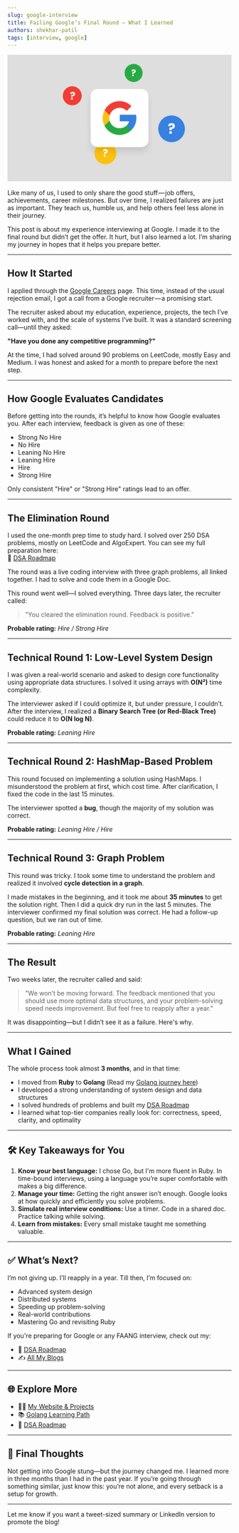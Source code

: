 ```yaml
---
slug: google-interview
title: Failing Google’s Final Round — What I Learned
authors: shekhar-patil
tags: [interview, google]
---
```


![Google Interview](./google.webp)

Like many of us, I used to only share the good stuff — job offers, achievements, career milestones. But over time, I realized failures are just as important. They teach us, humble us, and help others feel less alone in their journey.

This post is about my experience interviewing at Google. I made it to the final round but didn’t get the offer. It hurt, but I also learned a lot. I’m sharing my journey in hopes that it helps you prepare better.

---

## How It Started

I applied through the [Google Careers](https://careers.google.com/) page. This time, instead of the usual rejection email, I got a call from a Google recruiter — a promising start.

The recruiter asked about my education, experience, projects, the tech I’ve worked with, and the scale of systems I’ve built. It was a standard screening call—until they asked:

**"Have you done any competitive programming?"**

At the time, I had solved around 90 problems on LeetCode, mostly Easy and Medium. I was honest and asked for a month to prepare before the next step.

---

## How Google Evaluates Candidates

Before getting into the rounds, it’s helpful to know how Google evaluates you. After each interview, feedback is given as one of these:

- Strong No Hire  
- No Hire  
- Leaning No Hire  
- Leaning Hire  
- Hire  
- Strong Hire

Only consistent "Hire" or "Strong Hire" ratings lead to an offer.

---

## The Elimination Round

I used the one-month prep time to study hard. I solved over 250 DSA problems, mostly on LeetCode and AlgoExpert. You can see my full preparation here:  
📘 [DSA Roadmap](https://www.shekharpatil.tech/docs/data-structures-and-algorithms/dsa-roadmap)

The round was a live coding interview with three graph problems, all linked together. I had to solve and code them in a Google Doc.

This round went well—I solved everything. Three days later, the recruiter called:

> "You cleared the elimination round. Feedback is positive."

**Probable rating:** *Hire / Strong Hire*

---

## Technical Round 1: Low-Level System Design

I was given a real-world scenario and asked to design core functionality using appropriate data structures. I solved it using arrays with **O(N²)** time complexity.

The interviewer asked if I could optimize it, but under pressure, I couldn’t. After the interview, I realized a **Binary Search Tree (or Red-Black Tree)** could reduce it to **O(N log N)**.

**Probable rating:** *Leaning Hire*

---

## Technical Round 2: HashMap-Based Problem

This round focused on implementing a solution using HashMaps. I misunderstood the problem at first, which cost time. After clarification, I fixed the code in the last 15 minutes.

The interviewer spotted a **bug**, though the majority of my solution was correct.

**Probable rating:** *Leaning Hire / Hire*

---

## Technical Round 3: Graph Problem

This round was tricky. I took some time to understand the problem and realized it involved **cycle detection in a graph**.

I made mistakes in the beginning, and it took me about **35 minutes** to get the solution right. Then I did a quick dry run in the last 5 minutes. The interviewer confirmed my final solution was correct. He had a follow-up question, but we ran out of time.

**Probable rating:** *Leaning Hire*

---

## The Result

Two weeks later, the recruiter called and said:

> "We won’t be moving forward. The feedback mentioned that you should use more optimal data structures, and your problem-solving speed needs improvement. But feel free to reapply after a year."

It was disappointing—but I didn’t see it as a failure. Here's why.

---

## What I Gained

The whole process took almost **3 months**, and in that time:

- I moved from **Ruby** to **Golang** (Read my [Golang journey here](https://www.shekharpatil.tech/docs/golang/intro))  
- I developed a strong understanding of system design and data structures  
- I solved hundreds of problems and built my [DSA Roadmap](https://www.shekharpatil.tech/docs/data-structures-and-algorithms/dsa-roadmap)  
- I learned what top-tier companies really look for: correctness, speed, clarity, and optimality

---

## 🛠️ Key Takeaways for You

1. **Know your best language:** I chose Go, but I'm more fluent in Ruby. In time-bound interviews, using a language you’re super comfortable with makes a big difference.
2. **Manage your time:** Getting the right answer isn’t enough. Google looks at how quickly and efficiently you solve problems.
3. **Simulate real interview conditions:** Use a timer. Code in a shared doc. Practice talking while solving.
4. **Learn from mistakes:** Every small mistake taught me something valuable.

---

## ✅ What’s Next?

I’m not giving up. I’ll reapply in a year. Till then, I’m focused on:

- Advanced system design  
- Distributed systems  
- Speeding up problem-solving  
- Real-world contributions  
- Mastering Go and revisiting Ruby

If you're preparing for Google or any FAANG interview, check out my:

- 📘 [DSA Roadmap](https://www.shekharpatil.tech/docs/data-structures-and-algorithms/dsa-roadmap)  
- ✍️ [All My Blogs](https://www.shekharpatil.tech/blog)

---

## 🌐 Explore More

- 🧑‍💻 [My Website & Projects](https://www.shekharpatil.tech)  
- 📚 [Golang Learning Path](https://www.shekharpatil.tech/docs/golang/intro)  
- 🧠 [DSA Roadmap](https://www.shekharpatil.tech/docs/data-structures-and-algorithms/dsa-roadmap)

---

## 🙌 Final Thoughts

Not getting into Google stung—but the journey changed me. I learned more in three months than I had in the past year. If you’re going through something similar, just know this: you’re not alone, and every setback is a setup for growth.

---

Let me know if you want a tweet-sized summary or LinkedIn version to promote the blog!
